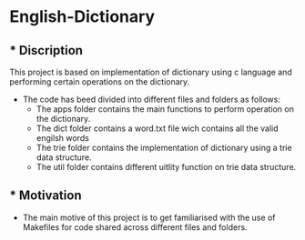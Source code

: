 # English-Dictionary #

## * Discription ##
This project is based on implementation of dictionary using c language and performing certain operations on the dictionary.
* The code has beed divided into different files and folders as follows:
  * The apps folder contains the main functions to perform operation on the dictionary.
  * The dict folder contains a word.txt file wich contains all the valid engilsh words
  * The trie folder contains the implementation of dictionary using a trie data structure.
  * The util folder contains different uitlity function on trie data structure.
 ## * Motivation ##
* The main motive of this project is to get familiarised with the use of Makefiles for code shared across different files and folders.

